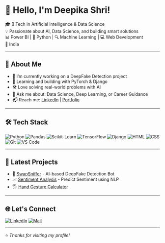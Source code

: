 # 👋 Hello, I'm Deepika Shri!

🎓 B.Tech in Artificial Intelligence & Data Science  
💡 Passionate about AI, Data Science, and building smart solutions  
📊 Power BI | 🐍 Python | 🔍 Machine Learning | 💻 Web Development  
📍 India  

---

## 🚀 About Me
- 🔭 I’m currently working on a DeepFake Detection project  
- 🌱 Learning and building with PyTorch & Django  
- 🛠️ Love solving real-world problems with AI  
- 💬 Ask me about: Data Science, Deep Learning, or Career Guidance  
- 📬 Reach me: [LinkedIn](https://www.linkedin.com/in//deepika-shri-929174228) | [Portfolio](https://yourportfolio.com)

---

## 🛠️ Tech Stack

![Python](https://img.shields.io/badge/Python-3776AB?style=for-the-badge&logo=python&logoColor=white)
![Pandas](https://img.shields.io/badge/Pandas-150458?style=for-the-badge&logo=pandas&logoColor=white)
![Scikit-Learn](https://img.shields.io/badge/Scikit--Learn-F7931E?style=for-the-badge&logo=scikit-learn&logoColor=white)
![TensorFlow](https://img.shields.io/badge/TensorFlow-FF6F00?style=for-the-badge&logo=tensorflow&logoColor=white)
![Django](https://img.shields.io/badge/Django-092E20?style=for-the-badge&logo=django&logoColor=white)
![HTML](https://img.shields.io/badge/HTML-E34F26?style=for-the-badge&logo=html5&logoColor=white)
![CSS](https://img.shields.io/badge/CSS-1572B6?style=for-the-badge&logo=css3&logoColor=white)
![Git](https://img.shields.io/badge/Git-F05032?style=for-the-badge&logo=git&logoColor=white)
![VS Code](https://img.shields.io/badge/VSCode-007ACC?style=for-the-badge&logo=visual-studio-code&logoColor=white)

---

## 🌱 Latest Projects
- 🔬 [SwapSniffer](https://github.com/Deepika2909/DeepFake-Video-Detection) - AI-based DeepFake Detection Bot  
- 📈 [Sentiment Analysis](https://github.com/Deepika2909/Instagram-post-sentiment-analysis) - Predict Sentiment using NLP  
- 🖐️ [Hand Gesture Calculator](https://github.com/Deepika2909/Volume-control-using-hand-gesture-using-python-and-openCv)

---

## 🌐 Let's Connect

[![LinkedIn](https://img.shields.io/badge/LinkedIn-0A66C2?style=for-the-badge&logo=linkedin&logoColor=white)](https://linkedin.com/in//deepika-shri-929174228)
[![Mail](https://img.shields.io/badge/Gmail-EA4335?style=for-the-badge&logo=gmail&logoColor=white)](mailto:deepikashrin@gmail.com)

---

⭐️ *Thanks for visiting my profile!*
